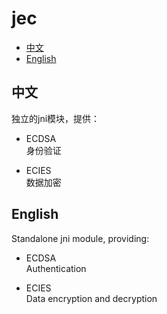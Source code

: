 # jec

 * [中文](#中文)
 * [English](#English)

## 中文

独立的jni模块，提供：

* ECDSA  
    身份验证

* ECIES  
    数据加密

## English

Standalone jni module, providing: 

* ECDSA  
    Authentication

* ECIES  
    Data encryption and decryption
    

